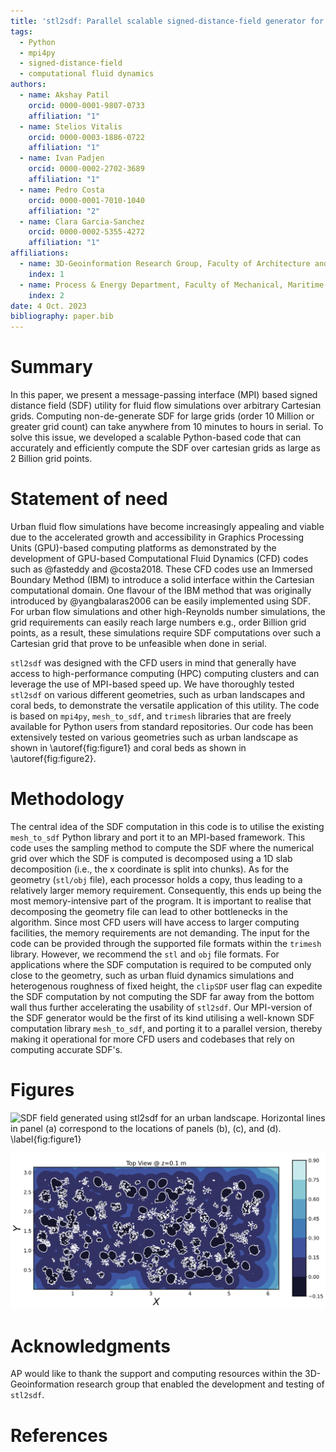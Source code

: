 ```yaml
---
title: 'stl2sdf: Parallel scalable signed-distance-field generator for arbitrary cartesian grids'
tags:
  - Python
  - mpi4py
  - signed-distance-field
  - computational fluid dynamics
authors:
  - name: Akshay Patil
    orcid: 0000-0001-9807-0733
    affiliation: "1"
  - name: Stelios Vitalis
    orcid: 0000-0003-1886-0722
    affiliation: "1"
  - name: Ivan Padjen
    orcid: 0000-0002-2702-3689
    affiliation: "1"
  - name: Pedro Costa
    orcid: 0000-0001-7010-1040
    affiliation: "2"
  - name: Clara Garcia-Sanchez
    orcid: 0000-0002-5355-4272
    affiliation: "1"
affiliations:
  - name: 3D-Geoinformation Research Group, Faculty of Architecture and the Built Environment, Delft University of Technology, Delft, The Netherlands
    index: 1
  - name: Process & Energy Department, Faculty of Mechanical, Maritime and Materials Engineering, Delft University of Technology, Delft, The Netherlands
    index: 2 
date: 4 Oct. 2023
bibliography: paper.bib
---
```


# Summary

In this paper, we present a message-passing interface (MPI) based signed distance field (SDF) utility for fluid flow simulations over arbitrary Cartesian grids. Computing non-de-generate SDF for large grids (order 10 Million or greater grid count) can take anywhere from 10 minutes to hours in serial. To solve this issue, we developed a scalable Python-based code that can accurately and efficiently compute the SDF over cartesian grids as large as 2 Billion grid points.

# Statement of need

Urban fluid flow simulations have become increasingly appealing and viable due to the accelerated growth and accessibility in Graphics Processing Units (GPU)-based computing platforms as demonstrated by the development of GPU-based Computational Fluid Dynamics (CFD) codes such as @fasteddy and @costa2018. These CFD codes use an Immersed Boundary Method (IBM) to introduce a solid interface within the Cartesian computational domain. One flavour of the IBM method that was originally introduced by @yangbalaras2006 can be easily implemented using SDF. For urban flow simulations and other high-Reynolds number simulations, the grid requirements can easily reach large numbers e.g., order Billion grid points, as a result, these simulations require SDF computations over such a Cartesian grid that prove to be unfeasible when done in serial. 

`stl2sdf` was designed with the CFD users in mind that generally have access to high-performance computing (HPC) computing clusters and can leverage the use of MPI-based speed up. We have thoroughly tested `stl2sdf` on various different geometries, such as urban landscapes and coral beds, to demonstrate the versatile application of this utility. The code is based on `mpi4py`, `mesh_to_sdf`, and `trimesh` libraries that are freely available for Python users from standard repositories. Our code has been extensively tested on various geometries such as urban landscape as shown in \autoref{fig:figure1} and coral beds as shown in \autoref{fig:figure2}.

# Methodology

The central idea of the SDF computation in this code is to utilise the existing `mesh_to_sdf` Python library and port it to an MPI-based framework. This code uses the sampling method to compute the SDF where the numerical grid over which the SDF is computed is decomposed using a 1D slab decomposition (i.e., the x coordinate is split into chunks). As for the geometry (`stl/obj` file), each processor holds a copy, thus leading to a relatively larger memory requirement. Consequently, this ends up being the most memory-intensive part of the program. It is important to realise that decomposing the geometry file can lead to other bottlenecks in the algorithm. Since most CFD users will have access to larger computing facilities, the memory requirements are not demanding. The input for the code can be provided through the supported file formats within the `trimesh` library. However, we recommend the `stl` and `obj` file formats. For applications where the SDF computation is required to be computed only close to the geometry, such as urban fluid dynamics simulations and heterogenous roughness of fixed height, the `clipSDF` user flag can expedite the SDF computation by not computing the SDF far away from the bottom wall thus further accelerating the usability of `stl2sdf`. Our MPI-version of the SDF generator would be the first of its kind utilising a well-known SDF computation library `mesh_to_sdf`, and porting it to a parallel version, thereby making it operational for more CFD users and codebases that rely on computing accurate SDF's.  

# Figures

![SDF field generated using `stl2sdf` for an urban landscape. Horizontal lines in panel (a) correspond to the locations of panels (b), (c), and (d). \label{fig:figure1}](../assets/windAroundBuildings.png)

![SDF field generated using `stl2sdf` for stochastically generated coral bed. \label{fig:figure2}](../assets/coralchannel.png)

# Acknowledgments

AP would like to thank the support and computing resources within the 3D-Geoinformation research group that enabled the development and testing of `stl2sdf`.

# References
